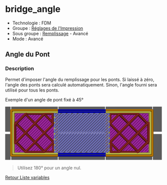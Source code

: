 # bridge_angle

* Technologie : FDM
* Groupe : [Réglages de l'Impression](../print_settings/print_settings.md)
* Sous groupe : [Remplissage](../print_settings/print_settings.md#remplissage) - Avancé
* Mode : Avancé

##  Angle du Pont

### Description

Permet d'imposer l'angle du remplissage pour les ponts. Si laissé à zéro, l'angle des ponts sera calculé automatiquement. Sinon, l'angle fourni sera utilisé pour tous les ponts. 

Exemple d'un angle de pont fixé à 45°

![Angle 45°](./images/bridge_angle/001.png)

> Utilisez 180° pour un angle nul.


[Retour Liste variables](variable_list.md)